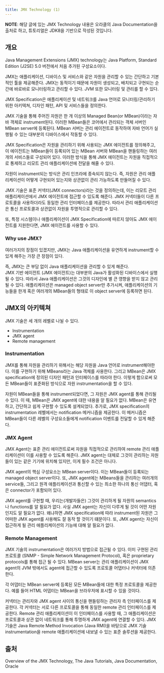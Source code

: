 ```yaml
---
title: JMX Technology (1)
---
```


**NOTE**: 해당 글에 있는 JMX Technology 내용은 오라클의 Java Documentation을 출처로 하고, 튜토리얼은 JDK8을 기반으로 작성된 것입니다.  

## 개요
Java Management Extensions (JMX) technology는 Java Platform, Standard Edition (J2SE) 5.0 버전에서 처음 추가된 구성요소이다.

JMX는 애플리케이션, 디바이스 및 서비스와 같은 자원을 관리할 수 있는 간단하고 기본적인 툴을 제공해준다. JMX는 동적이기 때문에 자원이 생성되고, 배치되고 구현되는 순간에 바로바로 모니터링하고 관리할 수 있다. JVM 또한 모니터링 및 관리를 할 수 있다.

JMX Specification은 애플리케이션 및 네트워크를 Java 언어로 모니터링/관리하기 위한 아키텍쳐, 디자인 패턴, API 및 서비스들을 정의한다.

JMX 기술을 통해 주어진 자원은 한 개 이상의 Managed Bean(or MBean)이라는 자바 객체로 instrument된다. 이러한 MBean들은 코어에서 관리되는 객체 서버인 MBean server에 등록된다. MBean 서버는 관리 에이전트로 동작하여 자바 언어가 실행될 수 있는 대부분의 디바이스에서 작동할 수 있다.

JMX Specification은 자원을 관리하기 위해 사용되는 JMX 에이전트를 정의해주고, 이 에이전트는 MBean들이 등록되어 있는 MBean 서버와 MBean을 핸들링하는 여러개의 서비스들로 구성되어 있다. 이러한 방식을 통해 JMX 에이전트는 자원을 직접적으로 통제하고 리모트 관리 애플리케이션에 전달을 해줄 수 있다.

자원이 instrument되는 방식은 관리 인프라에 종속되지 않는다. 즉, 자원은 관리 애플리케이션이 어떻게 구현되어 있는지와 상관없이 관리 가능하도록 만들어질 수 있다.

JMX 기술은 표준 커넥터(JMX connectors)라는 것을 정의하는데, 이는 리모트 관리 애플리케이션에서 JMX 에이전트에 접근할 수 있도록 해준다. JMX 커넥터들이 다른 프로토콜을 사용하더라도 동일한 관리 인터페이스를 제공한다. 따라서 관리 애플리케이션은 통신 프로토콜과 상관없이 자원을 투명적으로 관리할 수 있다.

또, 특정 시스템이나 애플리케이션이 JMX Specification에 따르지 않아도 JMX 에이전트를 지원한다면, JMX 에이전트를 사용할 수 있다.

### Why use JMX?
여러가지의 장점이 있겠지만, JMX는 Java 애플리케이션을 유연하게 instrument할 수 있게 해주는 가장 큰 장점이 있다.

즉, JMX는 큰 부담 없이 Java 애플리케이션을 관리할 수 있게 해준다.<br>
JMX 기반 에이전트 (JMX 에이전트)는 대부분의 Java가 활성화된 디바이스에서 실행될 수 있다. 따라서 Java 애플리케이션은 그것의 디자인에 별 큰 영향을 받지 않고 관리될 수 있다. 애플리케이션은 managed object server만 추가시켜, 애플리케이션의 기능들을 한개 혹은 여러개의 MBean들의 형태로 이 object server에 등록하면 된다.
 
## JMX의 아키텍쳐
JMX 기술은 세 개의 레벨로 나뉠 수 있다.
- Instrumentation
- JMX agent
- Remote management

### Instrumentation
JMX를 통해 자원을 관리하기 위해서는 해당 자원을 Java 언어로 instrument해야한다. 이를 구현하기 위해 MBeans라는 Java 객체를 사용한다. 그리고 MBean은 JMX specification에 정의된 디자인 패턴과 인터페이스를 따라야 한다. 이렇게 함으로써 모든 MBean들이 표준화된 방식으로 자원 instrumentation을 할 수 있다.

자원이 MBean들을 통해 instrument되었다면, 그 자원은 JMX agent를 통해 관리될 수 있다. 이 때, MBean은 JMX agent에 대한 내용을 알 필요가 없다. MBean은 유연하고, 간단하고 쉽게 구현할 수 있도록 설계되었다. 추가로, JMX specification의 instrumentation 레벨에서는 notification 메커니즘을 제공한다. 이 메커니즘은 MBean들이 다른 레벨의 구성요소들에게 notification 이벤트를 전달할 수 있게 해준다.

### JMX Agent
JMX Agent는 표준 관리 에이전트로써 자원을 직접적으로 관리하여 remote 관리 애플리케이션이 이를 사용할 수 있도록 해준다. JMX agent는 대체로 그것이 관리하는 자원들이 있는 같은 기기에 위치해 있지만, 이게 필수 조건은 아니다.

JMX agent의 핵심 구성요소는 MBean server이다. 이는 MBean들이 등록되는 managed object server이다. 또, JMX agent에는 MBeans들을 관리하는 여러개의 service들, 그리고 원격 애플리케이션과 통신할 수 있는 최소한 하나의 통신 어댑터, 혹은 connector가 포함되어 있다.

JMX agent를 구현할 때, 우리는(개발자들은) 그것이 관리하게 될 자원의 semantics나 functions를 알 필요가 없다. 사실 JMX agent는 자신이 다루게 될 것이 어떤 자원인지도 알 필요가 없다. 왜냐하면 JMX specification에 따라 instrument된 자원은 그 어떠한 JMX agent를 사용해도 잘 동작 할 것이기 떄문이다. 또, JMX agent는 자신이 접근하게 될 관리 애플리케이션의 기능에 대해 알 필요가 없다.

### Remote Management
JMX 기술의 instrumentation은 여러가지 방법으로 접근될 수 있다. 이미 구현된 관리 프로토콜 (SNMP - Simple Network Management Protocol), 혹은 proprietary protocols를 통해 접근 될 수 있다. MBean server는 관리 애플리케이션이 JMX agent의 JVM 밖에서도 agent에 접근할 수 있도록 프로토콜 어댑터나 커넥터에 의존한다.

각 어댑터는 MBean server에 등록된 모든 MBean들에 대한 특정 프로토콜을 제공한다. 예를 들어 HTML 어댑터는 MBean을 브라우저에 표시할 수 있을 것이다.

커넥터는 관리자와 JMX agent 사이의 통신을 핸들링하는 관리자 측 인터페이스를 제공한다. 각 커넥터는 서로 다른 프로토콜을 통해 동일한 remote 관리 인터페이스를 제공한다. Remote 관리 애플리케이션이 이 인터페이스를 사용할 때, 그 애플리케이션은 프로토콜과 상관 없이 네트워크를 통해 투명하게 JMX agent에 연결할 수 있다. JMX 기술은 Java Remote Method Invocation (Java RMI)을 바탕으로 JMX 기술 instrumentation을 remote 애플리케이션에 내보낼 수 있는 표준 솔루션을 제공한다.

## 출처
Overview of the JMX Technology, The Java Tutorials, Java Documentation, Oracle